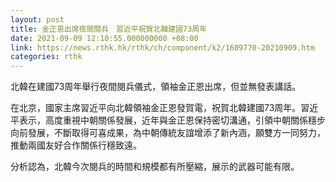 ```yaml
---
layout: post
title: 金正恩出席夜間閱兵　習近平祝賀北韓建國73周年
date: 2021-09-09 12:10:55.000000000 +08:00
link: https://news.rthk.hk/rthk/ch/component/k2/1609770-20210909.htm
categories: rthk
---
```


北韓在建國73周年舉行夜間閱兵儀式，領袖金正恩出席，但並無發表講話。

在北京，國家主席習近平向北韓領袖金正恩發賀電，祝賀北韓建國73周年。習近平表示，高度重視中朝關係發展，近年與金正恩保持密切溝通，引領中朝關係穩步向前發展，不斷取得可喜成果，為中朝傳統友誼增添了新內涵，願雙方一同努力，推動兩國友好合作關係行穩致遠。

分析認為，北韓今次閱兵的時間和規模都有所壓縮，展示的武器可能有限。
